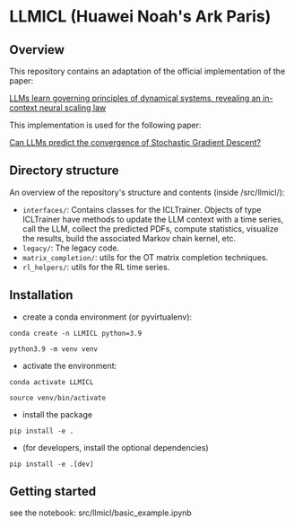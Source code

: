 # LLMICL (Huawei Noah's Ark Paris)

## Overview
This repository contains an adaptation of the official implementation of the paper:

   [LLMs learn governing principles of dynamical systems, revealing an in-context neural scaling law](http://arxiv.org/abs/2402.00795)

This implementation is used for the following paper:

   [Can LLMs predict the convergence of Stochastic Gradient Descent?](https://openreview.net/forum?id=FraikHzMu9)

## Directory structure 
An overview of the repository's structure and contents (inside /src/llmicl/):

- `interfaces/`: Contains classes for the ICLTrainer. Objects of type ICLTrainer have methods to update the LLM context with a time series, call the LLM, collect the predicted PDFs, compute statistics, visualize the results, build the associated Markov chain kernel, etc.
- `legacy/`: The legacy code.
- `matrix_completion/`: utils for the OT matrix completion techniques.
- `rl_helpers/`: utils for the RL time series.


## Installation

- create a conda environment (or pyvirtualenv):
```
conda create -n LLMICL python=3.9
```
```
python3.9 -m venv venv
```
- activate the environment:
```
conda activate LLMICL
```
```
source venv/bin/activate
```
- install the package
```
pip install -e .
```

- (for developers, install the optional dependencies)
```
pip install -e .[dev]
```

## Getting started

see the notebook: src/llmicl/basic_example.ipynb